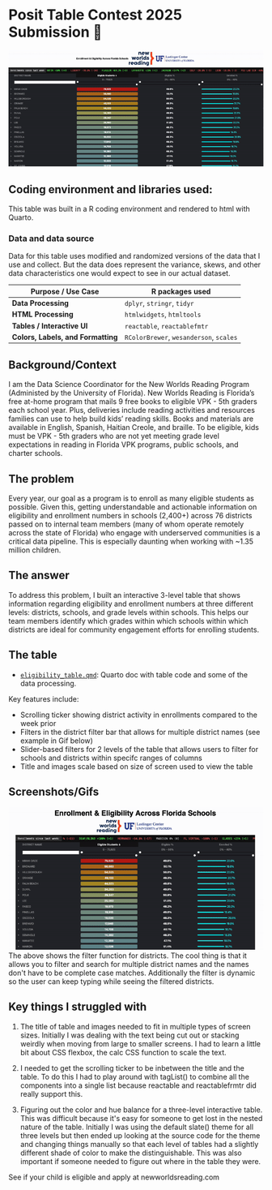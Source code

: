 # Posit Table Contest 2025 Submission :blue_book:

![](https://raw.githubusercontent.com/leoohyama/posit_table_contest_2025/main/table_gif.gif)

## Coding environment and libraries used:
This table was built in a R coding environment and rendered to html with Quarto. 

### Data and data source
Data for this table uses modified and randomized versions of the data that I use and collect. But the data does represent the variance, skews, and other data characteristics one would expect to see in our actual dataset.

| Purpose / Use Case        | R packages used |
|---------------------------|----------------|
| **Data Processing**       | `dplyr`, `stringr`, `tidyr` |
| **HTML Processing**       | `htmlwidgets`, `htmltools` |
| **Tables / Interactive UI** | `reactable`, `reactablefmtr` |
| **Colors, Labels, and Formatting** | `RColorBrewer`, `wesanderson`, `scales` |

## Background/Context
I am the Data Science Coordinator for the New Worlds Reading Program (Administed by the University of Florida). New Worlds Reading is Florida’s free at-home program that mails 9 free books to eligible VPK - 5th graders each school year. Plus, deliveries include reading activities and resources families can use to help build kids’ reading skills. Books and materials are available in English, Spanish, Haitian Creole, and braille. To be eligible, kids must be VPK - 5th graders who are not yet meeting grade level expectations in reading in Florida VPK programs, public schools, and charter schools.

## The problem
Every year, our goal as a program is to enroll as many eligible students as possible. Given this, getting understandable and actionable information on eligibility and enrollment numbers in schools (2,400+) across 76 districts passed on to internal team members (many of whom operate remotely across the state of Florida) who engage with underserved communities is a critical data pipeline. This is especially daunting when working with ~1.35 million children.

## The answer
To address this problem, I built an interactive 3-level table that shows information regarding eligibility and enrollment numbers at three different levels: districts, schools, and grade levels within schools. This helps our team members identify which grades within which schools within which districts are ideal for community engagement efforts for enrolling students. 

## The table
* [`eligibility_table.qmd`](https://github.com/leoohyama/posit_table_contest_2025/blob/main/eligibility_table.qmd): Quarto doc with table code and some of the data processing.

Key features include:
* Scrolling ticker showing district activity in enrollments compared to the week prior
* Filters in the district filter bar that allows for multiple district names (see example in Gif below)
* Slider-based filters for 2 levels of the table that allows users to filter for schools and districts within specifc ranges of columns
* Title and images scale based on size of screen used to view the table


## Screenshots/Gifs

![Filter usage](https://raw.githubusercontent.com/leoohyama/posit_table_contest_2025/main/search.gif)
The above shows the filter function for districts. The cool thing is that it allows you to filter and search for multiple district names and the names don't have to be complete case matches. Additionally the filter is dynamic so the user can keep typing while seeing the filtered districts.


## Key things I struggled with

1. The title of table and images needed to fit in multiple types of screen sizes. Initially I was dealing with the text being cut out or stacking weirdly when moving from large to smaller screens. I had to learn a little bit about CSS flexbox, the calc CSS function to scale the text. 

2. I needed to get the scrolling ticker to be inbetween the title and the table. To do this I had to play around with tagList() to combine all the components into a single list because reactable and reactablefrmtr did really support this. 

3. Figuring out the color and hue balance for a three-level interactive table. This was difficult because it's easy for someone to get lost in the nested nature of the table. Initially I was using the default slate() theme for all three levels but then ended up looking at the source code for the theme and changing things manually so that each level of tables had a slightly different shade of color to make the distinguishable. This was also important if someone needed to figure out where in the table they were. 


See if your child is eligible and apply at newworldsreading.com
